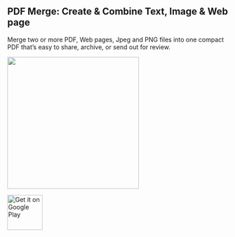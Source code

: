 ## PDF Merge: Create & Combine Text, Image & Web page

Merge two or more PDF, Web pages, Jpeg and PNG files into one compact PDF that’s easy to share, archive, or send out for review.

<img src="./app/src/main/c_launcher-web.png"  width="300px">


[<img src="https://play.google.com/intl/en_us/badges/images/generic/en-play-badge.png" alt="Get it on Google Play" height=
"80">](https://play.google.com/store/apps/details?id=com.benzveen.utility.pdftool)
